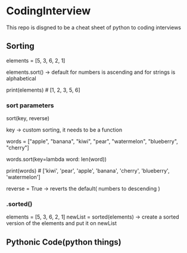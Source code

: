 # CodingInterview

This repo is disgned to be a cheat sheet of python to coding interviews

## Sorting

elements = [5, 3, 6, 2, 1]

elements.sort() -> default for numbers is ascending  and for strings is alphabetical 

print(elements) # [1, 2, 3, 5, 6]

### sort parameters 

sort(key, reverse)

key -> custom sorting, it needs to be a function

words = ["apple", "banana", "kiwi", "pear", "watermelon", "blueberry", "cherry"]

words.sort(key=lambda word: len(word))

print(words) # ['kiwi', 'pear', 'apple', 'banana', 'cherry', 'blueberry', 'watermelon']

reverse = True -> reverts the default( numbers to descending )

### .sorted()

elements = [5, 3, 6, 2, 1]
newList = sorted(elements) -> create a sorted version of the elements and put it on newList


## Pythonic Code(python things)
